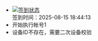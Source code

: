 - [![签到状态](https://github.com/li5bo5/Cloud189-Actions/actions/workflows/main.yml/badge.svg?branch=main)](https://github.com/li5bo5/Cloud189-Actions/actions/workflows/main.yml) <br> 签到时间：2025-08-15 18:44:13
- 开始执行帐号1
- 设备ID不存在，需要二次设备校验
